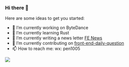 ### Hi there 👋
Here are some ideas to get you started:

- 🔭 I’m currently working on ByteDance
- 🌱 I’m currently learning Rust
- 📮 I’m currently writing a news letter [FE News](https://rottenpen.zhubai.love)
- 🧱 I’m currently contributing on [front-end-daily-question](https://marketplace.visualstudio.com/items?itemName=everest-architecture.front-end-daily-question)
- 📫 How to reach me: wx: pen1005

<img align="middle" src="https://github-readme-stats.vercel.app/api?username=rottenpen&show_icons=true&count_private=true&hide_border=true&cache_seconds=1900"/>
